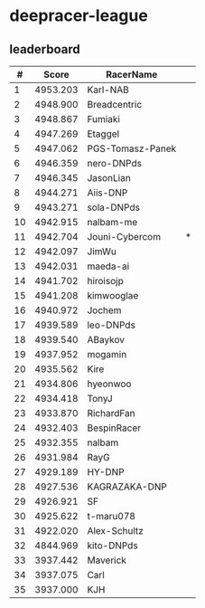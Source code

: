# deepracer-league

## leaderboard

<!-- leaderboard -->
| # | Score | RacerName |   |
| - | ----- | --------- | - |
| 1 | 4953.203 | Karl-NAB | |
| 2 | 4948.900 | Breadcentric | |
| 3 | 4948.867 | Fumiaki | |
| 4 | 4947.269 | Etaggel | |
| 5 | 4947.062 | PGS-Tomasz-Panek | |
| 6 | 4946.359 | nero-DNPds | |
| 7 | 4946.345 | JasonLian | |
| 8 | 4944.271 | Aiis-DNP | |
| 9 | 4943.271 | sola-DNPds | |
| 10 | 4942.915 | nalbam-me | |
| 11 | 4942.704 | Jouni-Cybercom | * |
| 12 | 4942.097 | JimWu | |
| 13 | 4942.031 | maeda-ai | |
| 14 | 4941.702 | hiroisojp | |
| 15 | 4941.208 | kimwooglae | |
| 16 | 4940.972 | Jochem | |
| 17 | 4939.589 | leo-DNPds | |
| 18 | 4939.540 | ABaykov | |
| 19 | 4937.952 | mogamin | |
| 20 | 4935.562 | Kire | |
| 21 | 4934.806 | hyeonwoo | |
| 22 | 4934.418 | TonyJ | |
| 23 | 4933.870 | RichardFan | |
| 24 | 4932.403 | BespinRacer | |
| 25 | 4932.355 | nalbam | |
| 26 | 4931.984 | RayG | |
| 27 | 4929.189 | HY-DNP | |
| 28 | 4927.536 | KAGRAZAKA-DNP | |
| 29 | 4926.921 | SF | |
| 30 | 4925.622 | t-maru078 | |
| 31 | 4922.020 | Alex-Schultz | |
| 32 | 4844.969 | kito-DNPds | |
| 33 | 3937.442 | Maverick | |
| 34 | 3937.075 | Carl | |
| 35 | 3937.000 | KJH | |
